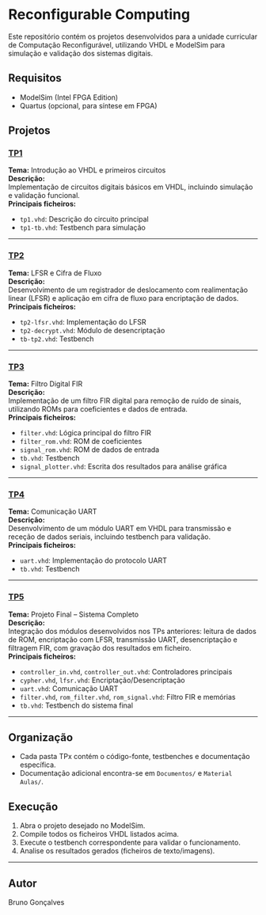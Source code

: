 # Reconfigurable Computing

Este repositório contém os projetos desenvolvidos para a unidade curricular de Computação Reconfigurável, utilizando VHDL e ModelSim para simulação e validação dos sistemas digitais.

## Requisitos

- ModelSim (Intel FPGA Edition)
- Quartus (opcional, para síntese em FPGA)

## Projetos

### [TP1](TP1/)
**Tema:** Introdução ao VHDL e primeiros circuitos  
**Descrição:**  
Implementação de circuitos digitais básicos em VHDL, incluindo simulação e validação funcional.  
**Principais ficheiros:**  
- `tp1.vhd`: Descrição do circuito principal  
- `tp1-tb.vhd`: Testbench para simulação

---

### [TP2](TP2/)
**Tema:** LFSR e Cifra de Fluxo  
**Descrição:**  
Desenvolvimento de um registrador de deslocamento com realimentação linear (LFSR) e aplicação em cifra de fluxo para encriptação de dados.  
**Principais ficheiros:**  
- `tp2-lfsr.vhd`: Implementação do LFSR  
- `tp2-decrypt.vhd`: Módulo de desencriptação  
- `tb-tp2.vhd`: Testbench

---

### [TP3](TP3/)
**Tema:** Filtro Digital FIR  
**Descrição:**  
Implementação de um filtro FIR digital para remoção de ruído de sinais, utilizando ROMs para coeficientes e dados de entrada.  
**Principais ficheiros:**  
- `filter.vhd`: Lógica principal do filtro FIR  
- `filter_rom.vhd`: ROM de coeficientes  
- `signal_rom.vhd`: ROM de dados de entrada  
- `tb.vhd`: Testbench  
- `signal_plotter.vhd`: Escrita dos resultados para análise gráfica

---

### [TP4](TP4/)
**Tema:** Comunicação UART  
**Descrição:**  
Desenvolvimento de um módulo UART em VHDL para transmissão e receção de dados seriais, incluindo testbench para validação.  
**Principais ficheiros:**  
- `uart.vhd`: Implementação do protocolo UART  
- `tb.vhd`: Testbench

---

### [TP5](TP5/)
**Tema:** Projeto Final – Sistema Completo  
**Descrição:**  
Integração dos módulos desenvolvidos nos TPs anteriores: leitura de dados de ROM, encriptação com LFSR, transmissão UART, desencriptação e filtragem FIR, com gravação dos resultados em ficheiro.  
**Principais ficheiros:**  
- `controller_in.vhd`, `controller_out.vhd`: Controladores principais  
- `cypher.vhd`, `lfsr.vhd`: Encriptação/Desencriptação  
- `uart.vhd`: Comunicação UART  
- `filter.vhd`, `rom_filter.vhd`, `rom_signal.vhd`: Filtro FIR e memórias  
- `tb.vhd`: Testbench do sistema final

---

## Organização

- Cada pasta TPx contém o código-fonte, testbenches e documentação específica.
- Documentação adicional encontra-se em `Documentos/` e `Material Aulas/`.

## Execução

1. Abra o projeto desejado no ModelSim.
2. Compile todos os ficheiros VHDL listados acima.
3. Execute o testbench correspondente para validar o funcionamento.
4. Analise os resultados gerados (ficheiros de texto/imagens).

---

## Autor

Bruno Gonçalves
